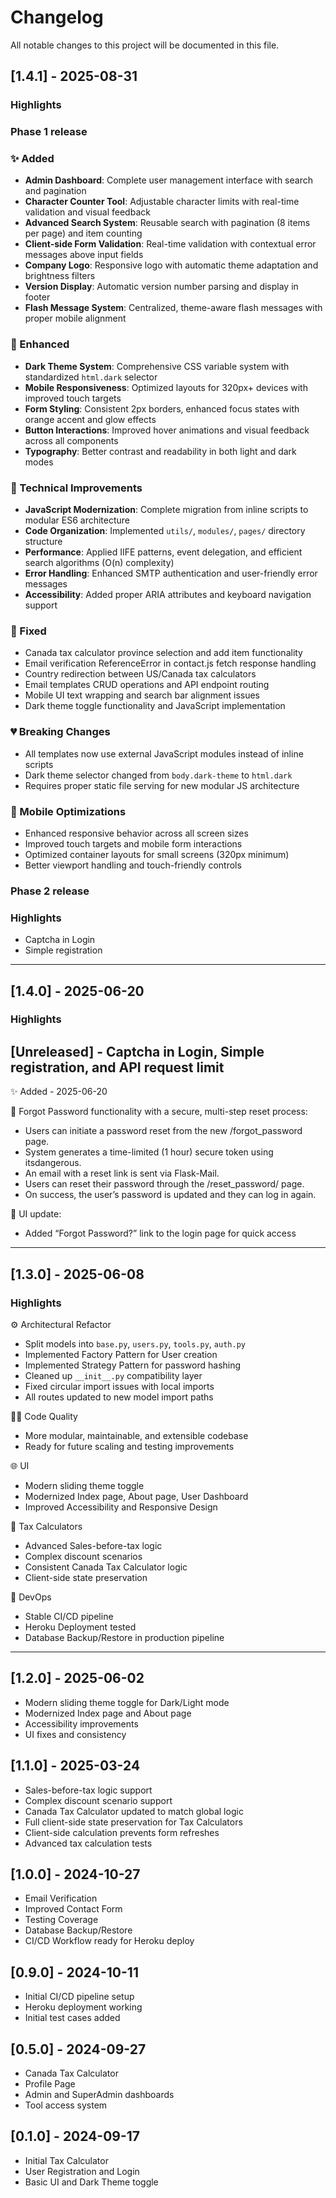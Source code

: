 # Changelog

All notable changes to this project will be documented in this file.

## [1.4.1] - 2025-08-31
### Highlights

### Phase 1 release

### ✨ Added
- **Admin Dashboard**: Complete user management interface with search and pagination
- **Character Counter Tool**: Adjustable character limits with real-time validation and visual feedback
- **Advanced Search System**: Reusable search with pagination (8 items per page) and item counting
- **Client-side Form Validation**: Real-time validation with contextual error messages above input fields
- **Company Logo**: Responsive logo with automatic theme adaptation and brightness filters
- **Version Display**: Automatic version number parsing and display in footer
- **Flash Message System**: Centralized, theme-aware flash messages with proper mobile alignment

### 🎨 Enhanced
- **Dark Theme System**: Comprehensive CSS variable system with standardized `html.dark` selector
- **Mobile Responsiveness**: Optimized layouts for 320px+ devices with improved touch targets
- **Form Styling**: Consistent 2px borders, enhanced focus states with orange accent and glow effects
- **Button Interactions**: Improved hover animations and visual feedback across all components
- **Typography**: Better contrast and readability in both light and dark modes

### 🔧 Technical Improvements
- **JavaScript Modernization**: Complete migration from inline scripts to modular ES6 architecture
- **Code Organization**: Implemented `utils/`, `modules/`, `pages/` directory structure
- **Performance**: Applied IIFE patterns, event delegation, and efficient search algorithms (O(n) complexity)
- **Error Handling**: Enhanced SMTP authentication and user-friendly error messages
- **Accessibility**: Added proper ARIA attributes and keyboard navigation support

### 🐛 Fixed
- Canada tax calculator province selection and add item functionality
- Email verification ReferenceError in contact.js fetch response handling
- Country redirection between US/Canada tax calculators
- Email templates CRUD operations and API endpoint routing
- Mobile UI text wrapping and search bar alignment issues
- Dark theme toggle functionality and JavaScript implementation

### 💔 Breaking Changes
- All templates now use external JavaScript modules instead of inline scripts
- Dark theme selector changed from `body.dark-theme` to `html.dark`
- Requires proper static file serving for new modular JS architecture

### 📱 Mobile Optimizations
- Enhanced responsive behavior across all screen sizes
- Improved touch targets and mobile form interactions
- Optimized container layouts for small screens (320px minimum)
- Better viewport handling and touch-friendly controls

### Phase 2 release
### Highlights

- Captcha in Login
- Simple registration

---


## [1.4.0] - 2025-06-20
### Highlights

## [Unreleased] - Captcha in Login, Simple registration, and API request limit

✨ Added  - 2025-06-20

🔐 Forgot Password functionality with a secure, multi-step reset process:
- Users can initiate a password reset from the new /forgot_password page.
- System generates a time-limited (1 hour) secure token using itsdangerous.
- An email with a reset link is sent via Flask-Mail.
- Users can reset their password through the /reset_password/<token> page.
- On success, the user’s password is updated and they can log in again.

🧭 UI update:
- Added “Forgot Password?” link to the login page for quick access

---

## [1.3.0] - 2025-06-08
### Highlights

⚙️ Architectural Refactor
- Split models into `base.py`, `users.py`, `tools.py`, `auth.py`
- Implemented Factory Pattern for User creation
- Implemented Strategy Pattern for password hashing
- Cleaned up `__init__.py` compatibility layer
- Fixed circular import issues with local imports
- All routes updated to new model import paths

🧑‍💻 Code Quality
- More modular, maintainable, and extensible codebase
- Ready for future scaling and testing improvements

🌐 UI
- Modern sliding theme toggle
- Modernized Index page, About page, User Dashboard
- Improved Accessibility and Responsive Design

🧮 Tax Calculators
- Advanced Sales-before-tax logic
- Complex discount scenarios
- Consistent Canada Tax Calculator logic
- Client-side state preservation

🚀 DevOps
- Stable CI/CD pipeline
- Heroku Deployment tested
- Database Backup/Restore in production pipeline

---

## [1.2.0] - 2025-06-02
- Modern sliding theme toggle for Dark/Light mode
- Modernized Index page and About page
- Accessibility improvements
- UI fixes and consistency

## [1.1.0] - 2025-03-24
- Sales-before-tax logic support
- Complex discount scenario support
- Canada Tax Calculator updated to match global logic
- Full client-side state preservation for Tax Calculators
- Client-side calculation prevents form refreshes
- Advanced tax calculation tests

## [1.0.0] - 2024-10-27
- Email Verification
- Improved Contact Form
- Testing Coverage
- Database Backup/Restore
- CI/CD Workflow ready for Heroku deploy

## [0.9.0] - 2024-10-11
- Initial CI/CD pipeline setup
- Heroku deployment working
- Initial test cases added

## [0.5.0] - 2024-09-27
- Canada Tax Calculator
- Profile Page
- Admin and SuperAdmin dashboards
- Tool access system

## [0.1.0] - 2024-09-17
- Initial Tax Calculator
- User Registration and Login
- Basic UI and Dark Theme toggle